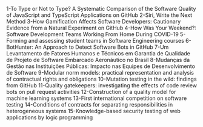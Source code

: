 1-To Type or Not to Type? A Systematic Comparison of the Software Quality of JavaScript and TypeScript Applications on GitHub
2-Siri, Write the Next Method
3-How Gamification Affects Software Developers: Cautionary Evidence from a Natural Experiment on GitHub
4-How Was Your Weekend?: Software Development Teams Working From Home During COVID-19
5-Forming and assessing student teams in Software Engineering courses
6-BotHunter: An Approach to Detect Software Bots in GitHub
7-Um Levantamento de Fatores Humanos e Técnicos em Garantia de Qualidade de Projeto de Software Embarcado Aeronáutico no Brasil
8-Mudanças da Gestão nas Instituições Públicas: Impacto nas Equipes de Desenvolvimento de Software
9-Modular norm models: practical representation and analysis of contractual rights and obligations
10-Mutation testing in the wild: findings from GitHub
11-Quality gatekeepers: investigating the effects of code review bots on pull request activities
12-Construction of a quality model for machine learning systems
13-First international competition on software testing
14-Conditions of contracts for separating responsibilities in heterogeneous systems
15-Knowledge-based security testing of web applications by logic programming
